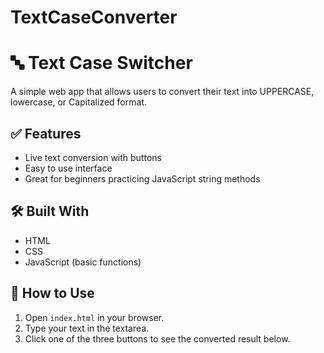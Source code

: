 # TextCaseConverter
# 🔤 Text Case Switcher

A simple web app that allows users to convert their text into UPPERCASE, lowercase, or Capitalized format.

## ✅ Features

- Live text conversion with buttons
- Easy to use interface
- Great for beginners practicing JavaScript string methods

## 🛠️ Built With

- HTML
- CSS
- JavaScript (basic functions)

## 🚀 How to Use

1. Open `index.html` in your browser.
2. Type your text in the textarea.
3. Click one of the three buttons to see the converted result below.
